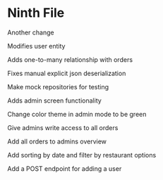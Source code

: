 # Ninth File

Another change

Modifies user entity

Adds one-to-many relationship with orders

Fixes manual explicit json deserialization

Make mock repositories for testing

Adds admin screen functionality

Change color theme in admin mode to be green

Give admins write access to all orders

Add all orders to admins overview

Add sorting by date and filter by restaurant options

Add a POST endpoint for adding a user
